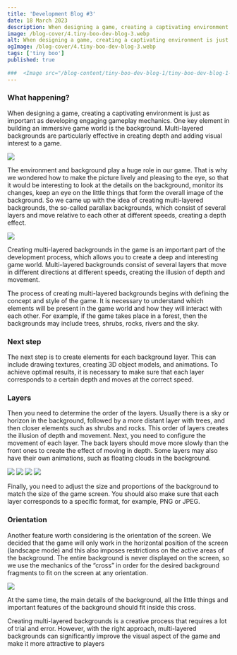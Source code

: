 ```yaml
---
title: 'Development Blog #3'
date: 18 March 2023
description: When designing a game, creating a captivating environment is just as important as developing engaging gameplay mechanics.
image: /blog-cover/4.tiny-boo-dev-blog-3.webp
alt: When designing a game, creating a captivating environment is just as important as developing engaging gameplay mechanics.
ogImage: /blog-cover/4.tiny-boo-dev-blog-3.webp
tags: ['tiny boo']
published: true
	
###  <Image src="/blog-content/tiny-boo-dev-blog-1/tiny-boo-dev-blog-1-2.webp"></Image>
---
```


### What happening?

When designing a game, creating a captivating environment is just as important as developing engaging gameplay mechanics. One key element in building an immersive game world is the background. Multi-layered backgrounds are particularly effective in creating depth and adding visual interest to a game.

<Image src="/blog-content/tiny-boo-dev-blog-3/tiny-boo-dev-blog-3-1.webp"></Image>

The environment and background play a huge role in our game. That is why we wondered how to make the picture lively and pleasing to the eye, so that it would be interesting to look at the details on the background, monitor its changes, keep an eye on the little things that form the overall image of the background. So we came up with the idea of creating multi-layered backgrounds, the so-called parallax backgrounds, which consist of several layers and move relative to each other at different speeds, creating a depth effect.

<Image src="/blog-content/tiny-boo-dev-blog-3/tiny-boo-dev-blog-3-2.webp"></Image>

Creating multi-layered backgrounds in the game is an important part of the development process, which allows you to create a deep and interesting game world. Multi-layered backgrounds consist of several layers that move in different directions at different speeds, creating the illusion of depth and movement.

The process of creating multi-layered backgrounds begins with defining the concept and style of the game. It is necessary to understand which elements will be present in the game world and how they will interact with each other. For example, if the game takes place in a forest, then the backgrounds may include trees, shrubs, rocks, rivers and the sky.

### Next step

The next step is to create elements for each background layer. This can include drawing textures, creating 3D object models, and animations. To achieve optimal results, it is necessary to make sure that each layer corresponds to a certain depth and moves at the correct speed.

### Layers

Then you need to determine the order of the layers. Usually there is a sky or horizon in the background, followed by a more distant layer with trees, and then closer elements such as shrubs and rocks. This order of layers creates the illusion of depth and movement. Next, you need to configure the movement of each layer. The back layers should move more slowly than the front ones to create the effect of moving in depth. Some layers may also have their own animations, such as floating clouds in the background.

<Image src="/blog-content/tiny-boo-dev-blog-3/tiny-boo-dev-blog-3-3.webp"></Image>
<Image src="/blog-content/tiny-boo-dev-blog-3/tiny-boo-dev-blog-3-4.webp"></Image>
<Image src="/blog-content/tiny-boo-dev-blog-3/tiny-boo-dev-blog-3-5.webp"></Image>
<Image src="/blog-content/tiny-boo-dev-blog-3/tiny-boo-dev-blog-3-6.webp"></Image>

Finally, you need to adjust the size and proportions of the background to match the size of the game screen. You should also make sure that each layer corresponds to a specific format, for example, PNG or JPEG.

### Orientation

Another feature worth considering is the orientation of the screen. We decided that the game will only work in the horizontal position of the screen (landscape mode) and this also imposes restrictions on the active areas of the background. The entire background is never displayed on the screen, so we use the mechanics of the “cross” in order for the desired background fragments to fit on the screen at any orientation.

<Image src="/blog-content/tiny-boo-dev-blog-3/tiny-boo-dev-blog-3-7.webp"></Image>

At the same time, the main details of the background, all the little things and important features of the background should fit inside this cross.

Creating multi-layered backgrounds is a creative process that requires a lot of trial and error. However, with the right approach, multi-layered backgrounds can significantly improve the visual aspect of the game and make it more attractive to players
